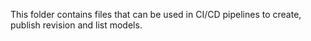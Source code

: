 This folder contains files that can be used in CI/CD pipelines to create, publish revision and list models. 
